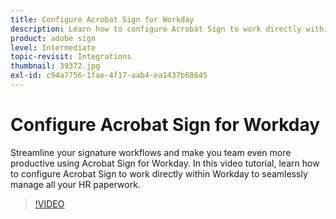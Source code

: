 ```yaml
---
title: Configure Acrobat Sign for Workday
description: Learn how to configure Acrobat Sign to work directly within Workday to seamlessly manage all your HR paperwork
product: adobe sign
level: Intermediate
topic-revisit: Integrations
thumbnail: 39372.jpg
exl-id: c94a7756-1fae-4f17-aab4-ea1437b68645
---
```

# Configure Acrobat Sign for Workday

Streamline your signature workflows and make you team even more productive using Acrobat Sign for Workday. In this video tutorial, learn how to configure Acrobat Sign to work directly within Workday to seamlessly manage all your HR paperwork.

>[!VIDEO](https://video.tv.adobe.com/v/39372?quality=12&learn=on&hidetitle=true)
